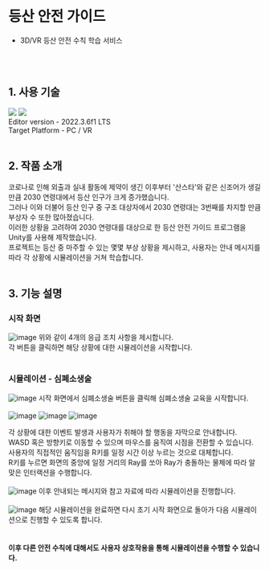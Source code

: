 # 등산 안전 가이드
- 3D/VR 등산 안전 수칙 학습 서비스
<br>
<br>

## 1. 사용 기술
<img src="https://img.shields.io/badge/unity-%23000000.svg?style=for-the-badge&logo=unity&logoColor=white"/> <img src="https://img.shields.io/badge/c%23-%23239120.svg?style=for-the-badge&logo=c-sharp&logoColor=white"/>
<br>Editor version - 2022.3.6f1 LTS<br>
Target Platform - PC / VR
<br>
<br>

## 2. 작품 소개
코로나로 인해 외출과 실내 활동에 제약이 생긴 이후부터 '산스타'와 같은 신조어가 생길 만큼 2030 연령대에서 등산 인구가 크게 증가했습니다. <br>
그러나 이와 더불어 등산 인구 중 구조 대상자에서 2030 연령대는 3번째를 차지할 만큼 부상자 수 또한 많아졌습니다.<br>
이러한 상황을 고려하여 2030 연령대를 대상으로 한 등산 안전 가이드 프로그램을 Unity를 사용해 제작했습니다.<br>
프로젝트는 등산 중 마주할 수 있는 몇몇 부상 상황을 제시하고, 사용자는 안내 메시지를 따라 각 상황에 시뮬레이션을 거쳐 학습합니다.
<br>
<br>

## 3. 기능 설명

### 시작 화면
![image](https://github.com/user-attachments/assets/4ba3fd16-1800-4765-8e29-c5c631cafb56)
위와 같이 4개의 응급 조치 사항을 제시합니다.<br>
각 버튼을 클릭하면 해당 상황에 대한 시뮬레이션을 시작합니다.<br>
<br>
### 시뮬레이션 - 심폐소생술
![image](https://github.com/user-attachments/assets/2bec03c3-0bdc-44ba-93b6-700d5c55a311)
시작 화면에서 심폐소생술 버튼을 클릭해 심폐소생술 교육을 시작합니다.<br>
<br>
![image](https://github.com/user-attachments/assets/ff3c2ae7-3d54-4bcd-a7b1-9cd42e1b90d3)
![image](https://github.com/user-attachments/assets/c6868669-b3fe-48d1-bed7-4e457da15128)
![image](https://github.com/user-attachments/assets/96f5060d-601e-432a-a6a2-768324b074ce)

각 상황에 대한 이벤트 발생과 사용자가 취해야 할 행동을 자막으로 안내합니다.<br>
WASD 혹은 방향키로 이동할 수 있으며 마우스를 움직여 시점을 전환할 수 있습니다.<br>
사용자의 직접적인 움직임을 R키를 일정 시간 이상 누르는 것으로 대체합니다.<br>
R키를 누르면 화면의 중앙에 일정 거리의 Ray를 쏘아 Ray가 충돌하는 물체에 따라 알맞은 인터랙션을 수행합니다.<br>
<br>
![image](https://github.com/user-attachments/assets/b4781717-4662-444b-a9d8-1a0143761f78)
이후 안내되는 메시지와 참고 자료에 따라 시뮬레이션을 진행합니다.<br>
<br>
![image](https://github.com/user-attachments/assets/58eae8c8-8915-44d5-94d5-29edce45d0ca)
해당 시뮬레이션을 완료하면 다시 초기 시작 화면으로 돌아가 다음 시뮬레이션으로 진행할 수 있도록 합니다.
<br>
<br>

#### 이후 다른 안전 수칙에 대해서도 사용자 상호작용을 통해 시뮬레이션을 수행할 수 있습니다.
